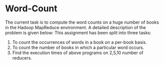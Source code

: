 # Word-Count

     
The current task is to compute the word counts on a huge number of books in the Hadoop MapReduce environment. A detailed description of the problem is given below:
This assignment has been split into three tasks:
1.	To count the occurrences of words in a book on a per-book basis.
2.	To count the number of books in which a particular word occurs.
3.	Find the execution times of above programs on 2,5,10 number of reducers.
